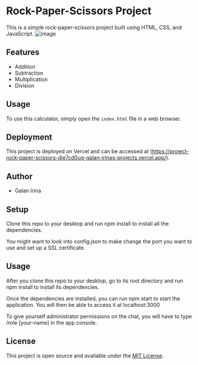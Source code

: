 
# Rock-Paper-Scissors Project

This is a simple rock-paper-scissors project built using HTML, CSS, and JavaScript.
![image](https://github.com/Irina923-ar/Project-rock-paper-scissors/assets/112747712/d0f052c8-4e1b-480e-af55-701738626a06)

## Features

- Addition
- Subtraction
- Multiplication
- Division
  
## Usage

To use this calculator, simply open the `index.html` file in a web browser.

## Deployment

This project is deployed on Vercel and can be accessed at (https://project-rock-paper-scissors-dle7cd0uq-galan-irinas-projects.vercel.app/).

## Author

- Galan Irina

## Setup

Clone this repo to your desktop and run npm install to install all the dependencies.

You might want to look into config.json to make change the port you want to use and set up a SSL certificate.

## Usage

After you clone this repo to your desktop, go to its root directory and run npm install to install its dependencies.

Once the dependencies are installed, you can run npm start to start the application. You will then be able to access it at localhost:3000

To give yourself administrator permissions on the chat, you will have to type /role [your-name] in the app console.


## License

This project is open source and available under the [MIT License](LICENSE).
